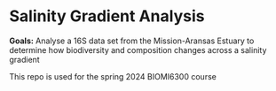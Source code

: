 # Salinity Gradient Analysis

**Goals:** Analyse a 16S data set from the Mission-Aransas Estuary to determine how biodiversity and composition changes across a salinity gradient

This repo is used for the spring 2024 BIOMI6300 course
